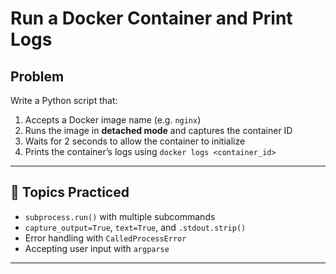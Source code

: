# Run a Docker Container and Print Logs

## Problem

Write a Python script that:

1. Accepts a Docker image name (e.g. `nginx`)
2. Runs the image in **detached mode** and captures the container ID
3. Waits for 2 seconds to allow the container to initialize
4. Prints the container’s logs using `docker logs <container_id>`

---

## 🧪 Topics Practiced

- `subprocess.run()` with multiple subcommands
- `capture_output=True`, `text=True`, and `.stdout.strip()`
- Error handling with `CalledProcessError`
- Accepting user input with `argparse`

---
